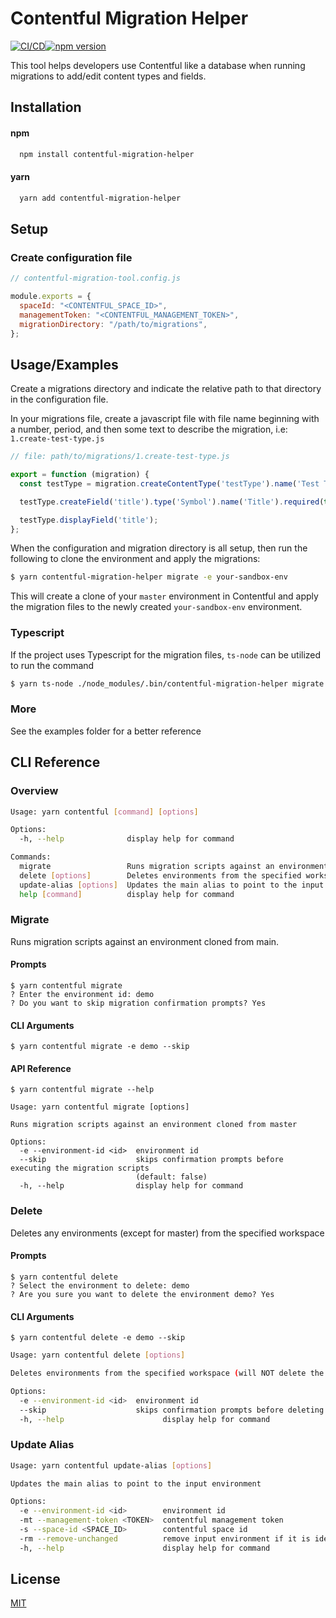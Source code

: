 # Contentful Migration Helper

[![CI/CD](https://github.com/pnarielwala/contentful_scripts/actions/workflows/main.workflow.yml/badge.svg)](https://github.com/pnarielwala/contentful_scripts/actions/workflows/main.workflow.yml)[![npm version](https://badge.fury.io/js/contentful-migration-helper.svg)](https://badge.fury.io/js/contentful-migration-helper)

This tool helps developers use Contentful like a database when running migrations to add/edit content types and fields.

## Installation

#### npm

```bash
  npm install contentful-migration-helper
```

#### yarn

```bash
  yarn add contentful-migration-helper
```

## Setup

### Create configuration file

```js
// contentful-migration-tool.config.js

module.exports = {
  spaceId: "<CONTENTFUL_SPACE_ID>",
  managementToken: "<CONTENTFUL_MANAGEMENT_TOKEN>",
  migrationDirectory: "/path/to/migrations",
};
```

## Usage/Examples

Create a migrations directory and indicate the relative path to that directory in the configuration file.

In your migrations file, create a javascript file with file name beginning with a number, period, and then some text to describe the migration, i.e:
`1.create-test-type.js`

```javascript
// file: path/to/migrations/1.create-test-type.js

export = function (migration) {
  const testType = migration.createContentType('testType').name('Test Type');

  testType.createField('title').type('Symbol').name('Title').required(true);

  testType.displayField('title');
};
```

When the configuration and migration directory is all setup, then run the following to clone the environment and apply the migrations:

```bash
$ yarn contentful-migration-helper migrate -e your-sandbox-env
```

This will create a clone of your `master` environment in Contentful and apply the migration files to the newly created `your-sandbox-env` environment.

### Typescript

If the project uses Typescript for the migration files, `ts-node` can be utilized to run the command

```bash
$ yarn ts-node ./node_modules/.bin/contentful-migration-helper migrate -e your-sandbox-env
```

### More

See the examples folder for a better reference

## CLI Reference

### Overview

```bash
Usage: yarn contentful [command] [options]

Options:
  -h, --help              display help for command

Commands:
  migrate                 Runs migration scripts against an environment cloned from main
  delete [options]        Deletes environments from the specified workspace (will NOT delete the master environment)
  update-alias [options]  Updates the main alias to point to the input environment
  help [command]          display help for command
```

### Migrate

Runs migration scripts against an environment cloned from main.

#### Prompts

```shell
$ yarn contentful migrate
? Enter the environment id: demo
? Do you want to skip migration confirmation prompts? Yes
```

#### CLI Arguments

```shell
$ yarn contentful migrate -e demo --skip
```

#### API Reference

```shell
$ yarn contentful migrate --help

Usage: yarn contentful migrate [options]

Runs migration scripts against an environment cloned from master

Options:
  -e --environment-id <id>  environment id
  --skip                    skips confirmation prompts before executing the migration scripts
                            (default: false)
  -h, --help                display help for command
```

### Delete

Deletes any environments (except for master) from the specified workspace

#### Prompts

```shell
$ yarn contentful delete
? Select the environment to delete: demo
? Are you sure you want to delete the environment demo? Yes
```

#### CLI Arguments

```shell
$ yarn contentful delete -e demo --skip
```

```bash
Usage: yarn contentful delete [options]

Deletes environments from the specified workspace (will NOT delete the main environment)

Options:
  -e --environment-id <id>  environment id
  --skip                    skips confirmation prompts before deleting the environment (default: false)
  -h, --help                      display help for command
```

### Update Alias

```bash
Usage: yarn contentful update-alias [options]

Updates the main alias to point to the input environment

Options:
  -e --environment-id <id>        environment id
  -mt --management-token <TOKEN>  contentful management token
  -s --space-id <SPACE_ID>        contentful space id
  -rm --remove-unchanged          remove input environment if it is identical to main (alias will remain unchanged)
  -h, --help                      display help for command
```

## License

[MIT](https://choosealicense.com/licenses/mit/)
